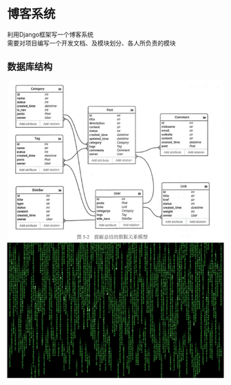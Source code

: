 # 博客系统
利用Django框架写一个博客系统<br/>
需要对项目编写一个开发文档、及模块划分、各人所负责的模块
## 数据库结构<br/>
![](https://github.com/BlazarBruce/Django_blog/blob/master/document/databae_struct.PNG) <br/>
![](https://github.com/BlazarBruce/Django_blog/blob/master/document/skin.jpg)

